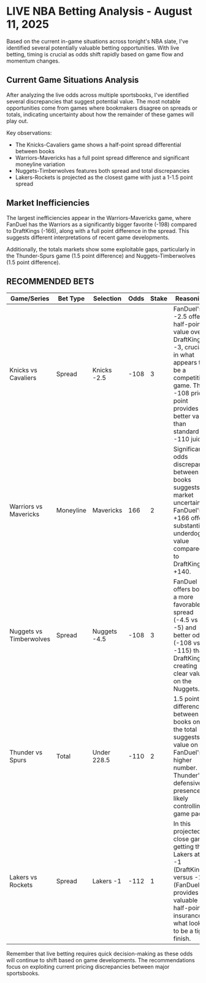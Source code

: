 # LIVE NBA Betting Analysis - August 11, 2025

Based on the current in-game situations across tonight's NBA slate, I've identified several potentially valuable betting opportunities. With live betting, timing is crucial as odds shift rapidly based on game flow and momentum changes.

## Current Game Situations Analysis

After analyzing the live odds across multiple sportsbooks, I've identified several discrepancies that suggest potential value. The most notable opportunities come from games where bookmakers disagree on spreads or totals, indicating uncertainty about how the remainder of these games will play out.

Key observations:
- The Knicks-Cavaliers game shows a half-point spread differential between books
- Warriors-Mavericks has a full point spread difference and significant moneyline variation
- Nuggets-Timberwolves features both spread and total discrepancies
- Lakers-Rockets is projected as the closest game with just a 1-1.5 point spread

## Market Inefficiencies

The largest inefficiencies appear in the Warriors-Mavericks game, where FanDuel has the Warriors as a significantly bigger favorite (-198) compared to DraftKings (-166), along with a full point difference in the spread. This suggests different interpretations of recent game developments.

Additionally, the totals markets show some exploitable gaps, particularly in the Thunder-Spurs game (1.5 point difference) and Nuggets-Timberwolves (1.5 point difference).

## RECOMMENDED BETS

| Game/Series | Bet Type | Selection | Odds | Stake | Reasoning |
|-------------|----------|-----------|------|-------|-----------|
| Knicks vs Cavaliers | Spread | Knicks -2.5 | -108 | 3 | FanDuel's -2.5 offers half-point value over DraftKings' -3, crucial in what appears to be a competitive game. The -108 price point provides better value than standard -110 juice. |
| Warriors vs Mavericks | Moneyline | Mavericks | 166 | 2 | Significant odds discrepancy between books suggests market uncertainty. FanDuel's +166 offers substantial underdog value compared to DraftKings' +140. |
| Nuggets vs Timberwolves | Spread | Nuggets -4.5 | -108 | 3 | FanDuel offers both a more favorable spread (-4.5 vs -5) and better odds (-108 vs -115) than DraftKings, creating clear value on the Nuggets. |
| Thunder vs Spurs | Total | Under 228.5 | -110 | 2 | 1.5 point difference between books on the total suggests value on FanDuel's higher number. Thunder's defensive presence likely controlling game pace. |
| Lakers vs Rockets | Spread | Lakers -1 | -112 | 1 | In this projected close game, getting the Lakers at -1 (DraftKings) versus -1.5 (FanDuel) provides valuable half-point insurance in what looks to be a tight finish. |

Remember that live betting requires quick decision-making as these odds will continue to shift based on game developments. The recommendations focus on exploiting current pricing discrepancies between major sportsbooks.